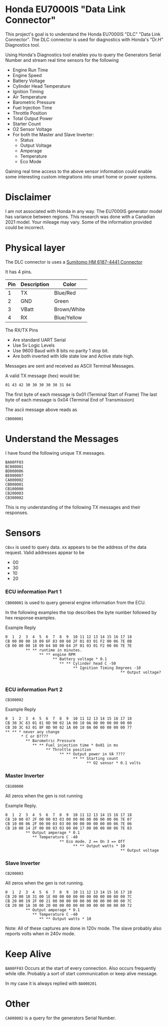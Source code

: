 # Honda EU7000IS "Data Link Connector"
This project's goal is to understand the Honda EU7000IS "DLC" "Data Link Connector".
The DLC connector is used for diagnostics with Honda's "Dr.H" Diagnostics tool.

Using Honda's Diagnostics tool enables you to query the Generators Serial Number and
stream real time sensors for the following
* Engine Run Time
* Engine Speed
* Battery Voltage
* Cylinder Head Temperature
* Ignition Timing
* Air Temperature
* Barometric Pressure
* Fuel Injection Time
* Throttle Position
* Total Output Power
* Starter Count
* O2 Sensor Voltage
* For both the Master and Slave Inverter:
    * Status
    * Output Voltage
    * Amperage
    * Temperature
    * Eco Mode

Gaining real time access to the above sensor information could enable some 
interesting custom integrations into smart home or power systems.

# Disclaimer
I am not associated with Honda in any way. The EU7000IS generator model has variance between
regions. This research was done with a Canadian 2021 model. Your mileage may vary. Some 
of the information provided could be incorrect.


# Physical layer
The DLC connector is uses a [Sumitomo HM 6187-4441 Connector](https://prd.sws.co.jp/components/en/detail.php?number_s=61874441)

It has 4 pins.

| Pin | Description | Color |
| --- | ----------- | ----- |
| 1   | TX          | Blue/Red |
| 2   | GND         | Green |
| 3   | VBatt       | Brown/White |
| 4   | RX          | Blue/Yellow |


The RX/TX Pins
* Are standard UART Serial
* Use 5v Logic Levels
* Use 9600 Baud with 8 bits no parity 1 stop bit.
* Are both inverted with Idle state low and Active state high.

Messages are sent and received as ASCII Terminal Messages.

A valid TX message (hex) would be:

```
01 43 42 30 30 30 30 30 31 04
```
The first byte of each message is 0x01 (Terminal Start of Frame)
The last byte of each message is 0x04 (Terminal End of Transmission)

The ascii message above reads as
```
CB000001
```

# Understand the Messages

I have found the following unique TX messages.

```
BA00FF03
BC000001
BD000006
BE000007
CA000002
CB000001
CB100000
CB200003
CB300002
```

This is my understanding of the following TX messages and their responses.


# Sensors

`CBxx` is used to query data. xx appears to be the address of the data request. Valid
addresses appear to be
* 00
* 30
* 10
* 20

### ECU information Part 1

`CB000001` is used to query general engine information from the ECU.

In the following examples the top describes the byte number followed by hex
response examples.

Example Reply
```
0  1  2  3  4  5  6  7  8  9  10 11 12 13 14 15 16 17 18
CB 00 00 00 18 09 6F 83 00 60 2F 01 03 01 F2 00 06 7E 0B
CB 00 00 00 18 09 64 80 00 64 2F 01 03 01 F2 00 06 7E 7E
         ** ** runtime in minutes.
               ** ** engine RPM
                     ** Battery voltage * 0.1 
                        ** ** Cylinder head C -50
                              ** Ignition Timing Degrees -10
                                                   ** Output voltage?
            
```


### ECU information Part 2
`CB300002` 

Example Reply
```
0  1  2  3  4  5  6  7  8  9  10 11 12 13 14 15 16 17 18
CB 30 3C 63 01 81 0D 90 02 1A 00 10 0A 00 00 00 00 00 00
CB 30 3C 63 01 8F 0D 90 02 1A 00 10 0A 00 00 00 00 00 77
** ** * never any change
       * C or D????
         ** Barometric Pressure
            ** ** Fuel injection time * 0x01 in ms
                  ** Throttle position
                        ** ** Output power in VA ????
                              ** ** Starting count
                                    ** O2 sensor * 0.1 volts
```

### Master Inverter
`CB100000` 

All zeros when the gen is not running

Example Reply.
```
0  1  2  3  4  5  6  7  8  9  10 11 12 13 14 15 16 17 18
CB 10 00 07 2F 00 00 03 03 00 00 00 00 00 00 00 06 7E 07
CB 10 00 06 2F 00 00 03 03 00 00 00 00 00 00 00 06 7E 06
CB 10 00 14 2F 00 00 03 03 00 00 17 00 00 00 00 06 7E 03
         ** Output amperage * 0.1
            ** Temperature C -40
                        ** Eco mode. 2 == On 3 == Off
                              ** ** Output watts * 10
                                                   ** Output voltage
```

### Slave Inverter
`CB200003`

All zeros when the gen is not running.
```
0  1  2  3  4  5  6  7  8  9  10 11 12 13 14 15 16 17 18
CB 20 00 18 31 00 1E 00 00 00 00 00 00 00 00 00 00 00 7C
CB 20 00 19 2F 00 21 00 00 00 00 00 00 00 00 00 00 00 7C
CB 20 00 1A 30 00 20 00 00 00 00 00 00 00 00 00 00 00 72
         ** Output amperage * 0.1
            ** Temperature C -40
               ** ** Output watts * 10
```

Note: All of these captures are done in 120v mode. The slave probably also reports
volts when in 240v mode.

# Keep Alive
`BA00FF03`
Occurs at the start of every connection. Also occurs frequently while idle.
Probably a sort of start communication or keep alive message.

In my case it is always replied with `BA000201`

# Other
`CA000002` is a query for the generators Serial Number.


